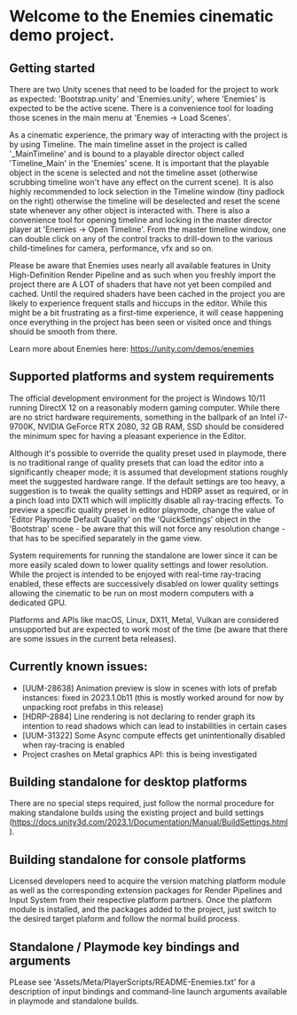 # Welcome to the Enemies cinematic demo project.

## Getting started

There are two Unity scenes that need to be loaded for the project to work as expected: 'Bootstrap.unity' and 'Enemies.unity', where 'Enemies' is expected to be the active scene. There is a convenience tool for loading those scenes in the main menu at 'Enemies -> Load Scenes'.

As a cinematic experience, the primary way of interacting with the project is by using Timeline. The main timeline asset in the project is called '_MainTimeline' and is bound to a playable director object called 'Timeline_Main' in the 'Enemies' scene. It is important that the playable object in the scene is selected and not the timeline asset (otherwise scrubbing timeline won't have any effect on the current scene). It is also highly recommended to lock selection in the Timeline window (tiny padlock on the right) otherwise the timeline will be deselected and reset the scene state whenever any other object is interacted with. There is also a convenience tool for opening timeline and locking in the master director player at 'Enemies -> Open Timeline'. From the master timeline window, one can double click on any of the control tracks to drill-down to the various child-timelines for camera, performance, vfx and so on.

Please be aware that Enemies uses nearly all available features in Unity High-Definition Render Pipeline and as such when you freshly import the project there are A LOT of shaders that have not yet been compiled and cached. Until the required shaders have been cached in the project you are likely to experience frequent stalls and hiccups in the editor. While this might be a bit frustrating as a first-time experience, it will cease happening once everything in the project has been seen or visited once and things should be smooth from there.

Learn more about Enemies here: https://unity.com/demos/enemies


## Supported platforms and system requirements

The official development environment for the project is Windows 10/11 running DirectX 12 on a reasonably modern gaming computer. While there are no strict hardware requirements, something in the ballpark of an Intel i7-9700K, NVIDIA GeForce RTX 2080, 32 GB RAM, SSD should be considered the minimum spec for having a pleasant experience in the Editor.

Although it's possible to override the quality preset used in playmode, there is no traditional range of quality presets that can load the editor into a significantly cheaper mode; it is assumed that development stations roughly meet the suggested hardware range. If the default settings are too heavy, a suggestion is to tweak the quality settings and HDRP asset as required, or in a pinch load into DX11 which will implicitly disable all ray-tracing effects. To preview a specific quality preset in editor playmode, change the value of 'Editor Playmode Default Quality' on the 'QuickSettings' object in the 'Bootstrap' scene - be aware that this will not force any resolution change - that has to be specified separately in the game view.

System requirements for running the standalone are lower since it can be more easily scaled down to lower quality settings and lower resolution. While the project is intended to be enjoyed with real-time ray-tracing enabled, these effects are successively disabled on lower quality settings allowing the cinematic to be run on most modern computers with a dedicated GPU.

Platforms and APIs like macOS, Linux, DX11, Metal, Vulkan are considered unsupported but are expected to work most of the time (be aware that there are some issues in the current beta releases).


## Currently known issues:

- [UUM-28638] Animation preview is slow in scenes with lots of prefab instances: fixed in 2023.1.0b11 (this is mostly worked around for now by unpacking root prefabs in this release)
- [HDRP-2884] Line rendering is not declaring to render graph its intention to read shadows which can lead to instabilities in certain cases
- [UUM-31322] Some Async compute effects get unintentionally disabled when ray-tracing is enabled 
- Project crashes on Metal graphics API: this is being investigated


## Building standalone for desktop platforms

There are no special steps required, just follow the normal procedure for making standalone builds using the existing project and build settings (https://docs.unity3d.com/2023.1/Documentation/Manual/BuildSettings.html).


## Building standalone for console platforms

Licensed developers need to acquire the version matching platform module as well as the corresponding extension packages for Render Pipelines and Input System from their respective platform partners. Once the platform module is installed, and the packages added to the project, just switch to the desired target plaform and follow the normal build process.


## Standalone / Playmode key bindings and arguments

PLease see 'Assets/Meta/PlayerScripts/README-Enemies.txt' for a description of input bindings and command-line launch arguments available in playmode and standalone builds.
